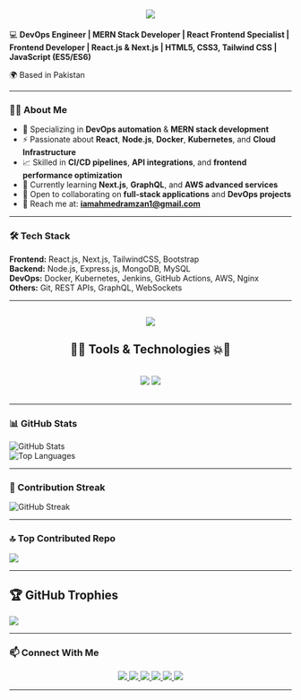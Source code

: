 <h1 align="center">
    <img src="https://readme-typing-svg.herokuapp.com/?font=Righteous&color=7e15f7&random=falsesize=35&center=true&vCenter=true&width=500&height=70&duration=2000&lines=Hi+There!+👋;+I'm+Muhammad+Ahmed+Ramzan+👨🏻‍💻;" />
</h1>




💻 **DevOps Engineer | MERN Stack Developer | React Frontend Specialist | Frontend Developer | React.js & Next.js | HTML5, CSS3, Tailwind CSS | JavaScript (ES5/ES6)**  

🌍 Based in Pakistan  

---

### 👨‍💻 About Me
- 🚀 Specializing in **DevOps automation** & **MERN stack development**
- ⚡ Passionate about **React**, **Node.js**, **Docker**, **Kubernetes**, and **Cloud Infrastructure**
- 📈 Skilled in **CI/CD pipelines**, **API integrations**, and **frontend performance optimization**
- 🌱 Currently learning **Next.js**, **GraphQL**, and **AWS advanced services**
- 🤝 Open to collaborating on **full-stack applications** and **DevOps projects**
- 📧 Reach me at: **iamahmedramzan1@gmail.com**

---

### 🛠 Tech Stack
**Frontend:** React.js, Next.js, TailwindCSS, Bootstrap  
**Backend:** Node.js, Express.js, MongoDB, MySQL  
**DevOps:** Docker, Kubernetes, Jenkins, GitHub Actions, AWS, Nginx  
**Others:** Git, REST APIs, GraphQL, WebSockets  

---

<h2 align="center">
    <img src="https://readme-typing-svg.herokuapp.com/?font=Righteous&weight=400&color=000000&size=30&center=true&vCenter=true&width=500&height=70&duration=2000&lines=🚀💥+Tools+%26+Technologies+🚀💥" />
</h2>

<h2 align="center">🚀💥 Tools & Technologies 💥🚀</h2>
<br/>
<div align="center">
    <img src="https://skillicons.dev/icons?i=react,angular,javascript,typescript,express,nodejs,nestjs,github,tailwind,git,linux,docker,kubernetes,gitlab,azure" />
    <img src="https://skillicons.dev/icons?i=prometheus,postgresql,supabase,prisma,firebase,mongodb,nextjs,nuxt,graphql,laravel,jenkins,terraform,aws,ansible,grafana" /><br>
</div>
<br/>

---

### 📊 GitHub Stats
![GitHub Stats](https://github-readme-stats.vercel.app/api?username=AhmedRIU&show_icons=true&theme=tokyonight)  
![Top Languages](https://github-readme-stats.vercel.app/api/top-langs/?username=AhmedRIU&layout=compact&theme=tokyonight)

---

### 🚀 Contribution Streak
![GitHub Streak](https://github-readme-streak-stats-eight.vercel.app?user=AhmedRIU&theme=tokyonight&hide_border=true)



---
### 🔝 Top Contributed Repo
![](https://github-contributor-stats.vercel.app/api?username=AhmedRIU&limit=5&theme=dark&combine_all_yearly_contributions=true)

---

## 🏆 GitHub Trophies
![](https://github-profile-trophy.vercel.app/?username=AhmedRIU&theme=radical&no-frame=false&no-bg=false&margin-w=4)

---

### 📫 Connect With Me


<div align="center"> 
  <a href="mailto:iamahmedramzan1@gmail.com" target="_blank"> 
    <img src="https://img.shields.io/badge/Gmail-6C22A6?style=for-the-badge&logo=gmail&logoColor=white" />
  </a>
  
  <a href="https://x.com/cricpads" target="_blank">
    <img src="https://img.shields.io/badge/Twitter-1DA1F2?style=for-the-badge&logo=twitter&logoColor=white" />
  </a>

  <a href="https://www.instagram.com/ahmed.riu" target="_blank">
    <img src="https://img.shields.io/badge/Instagram-E1306C?style=for-the-badge&logo=instagram&logoColor=white" />
  </a>

  <a href="https://www.linkedin.com/in/m-ahmed-ramzan-575300162" target="_blank">
    <img src="https://img.shields.io/badge/LinkedIn-0077B5?style=for-the-badge&logo=linkedin&logoColor=white" />
  </a>

  <a href="https://github.com/AhmedRIU" target="_blank">
    <img src="https://img.shields.io/badge/GitHub-171515?style=for-the-badge&logo=github&logoColor=white" />
  </a>

  <a href="https://my-portfolio-website-six-omega.vercel.app/" target="_blank">
    <img src="https://img.shields.io/badge/Portfolio-6C22A6?style=for-the-badge&logo=vercel&logoColor=white" />
  </a>
</div>

---
